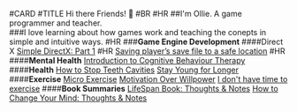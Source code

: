 #CARD
#TITLE Hi there Friends! 👋
#BR 
#HR 
##I'm Ollie. A game programmer and teacher.  
###I love learning about how games work and teaching the conepts in simple and intuitive ways.
#HR
###<b>Game Engine Development</b>
####Direct X
<a href="./create_direct_x_11.html">Simple DirectX: Part 1</a>
#HR
<a href="./saving-players-save-file.html">Saving player’s save file to a safe location</a>
#HR
####<b>Mental Health</b>
<a href="./intro_to_cbt.html">Introduction to Cognitive Behaviour Therapy</a>
####<b>Health</b>
<a href="./how-to-stop-teeth-cavities.html">How to Stop Teeth Cavities</a>
<a href="./stay-young-for-longer.html">Stay Young for Longer</a>
####<b>Exercise</b>
<a href="./micro-exercise.html">Micro Exercise</a>
<a href="./motivation-over-willpower.html">Motivation Over Willpower</a>
<a href="./i-dont-have-time-to-exercise.html">I don't have time to exercise</a>
####<b>Book Summaries</b>
<a href="./lifespan-david-sinclair-summary.html">LifeSpan Book: Thoughts & Notes</a>
<a href="./HowToChangeYourMind.html">How to Change Your Mind: Thoughts & Notes</a>
